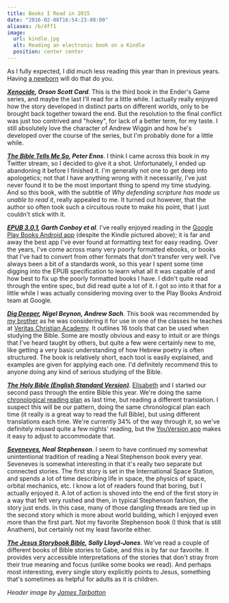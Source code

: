 ```yaml
---
title: Books I Read in 2015
date: "2016-02-08T16:54:23-08:00"
aliases: /b/4ff1
image:
  url: kindle.jpg
  alt: Reading an electronic book on a Kindle
  position: center center
---
```


As I fully expected, I did much less reading this year than in previous years. Having
[a newborn](/2015/02/gabriel-update) will do that do you.

**<cite>[Xenocide](http://www.hatrack.com/osc/books/xenocide/), Orson Scott Card</cite>**.
This is the third book in the Ender's Game series, and maybe the last I'll read for a little while.
I actually really enjoyed how the story developed in distinct parts on different worlds, only to be
brought back together toward the end. But the resolution to the final conflict was just too
contrived and "hokey", for lack of a better term, for my taste. I still absolutely love the
character of Andrew Wiggin and how he's developed over the course of the series, but I'm probably
done for a little while.

**<cite>[The Bible Tells Me So](http://www.patheos.com/blogs/peterenns/books/##The+Bible+Tells+Me+So),
Peter Enns</cite>**. I think I came across this book in my Twitter stream, so I decided to give it
a shot. Unfortunately, I ended up abandoning it before I finished it. I'm generally not one to get
deep into apologetics; not that I have anything wrong with it necessarily, I've just never found it
to be the most important thing to spend my time studying. And so this book, with the subtitle of
_Why defending scripture has made us unable to read it_, really appealed to me. It turned out
however, that the author so often took such a circuitous route to make his point, that I just
couldn't stick with it.

**<cite>[EPUB 3.0.1](http://idpf.org/epub/301), Garth Conboy et al</cite>**. I've really enjoyed
reading in the [Google Play Books Android app](https://play.google.com/store/apps/details?id=com.google.android.apps.books&hl=en)
(despite the Kindle pictured above); it is far and away the best app I've ever found at formatting
text for easy reading. Over the years, I've come across many very poorly formatted ebooks, or books
that I've had to convert from other formats that don't transfer very well. I've always been a bit
of a standards wonk, so this year I spent some time digging into the EPUB specification to learn
what all it was capable of and how best to fix up the poorly formatted books I have. I didn't quite
read through the entire spec, but did read quite a lot of it. I got so into it that for a little
while I was actually considering moving over to the Play Books Android team at Google.

**<cite>[Dig Deeper](https://www.crossway.org/books/dig-deeper-tpb/), Nigel Beynon, Andrew Sach</cite>**.
This book was recommended by [my brother](http://stevennorris.com/) as he was considering it for use
in one of the classes he teaches at [Veritas Christian Academy](http://www.veritasnc.org/). It
outlines 16 tools that can be used when studying the Bible. Some are mostly obvious and easy to
intuit or are things that I've heard taught by others, but quite a few were certainly new to me,
like getting a very basic understanding of how Hebrew poetry is often structured. The book is
relatively short, each tool is easily explained, and examples are given for applying each one. I'd
definitely recommend this to anyone doing any kind of serious studying of the Bible.

**<cite>[The Holy Bible (English Standard Version)](http://www.esvbible.org/)</cite>**.
[Elisabeth](https://notsoserendipitous.com/) and I started our second pass through the entire Bible
this year. We're doing the same [chronological reading plan](https://www.bible.com/reading-plans/5-chronological)
as last time, but reading a different translation. I suspect this will be our pattern, doing the
same chronological plan each time (it really is a great way to read the full Bible), but using
different translations each time. We're currently 34% of the way through it, so we've definitely
missed quite a few nights' reading, but the [YouVersion app](https://www.bible.com/app) makes it
easy to adjust to accommodate that.

**<cite>[Seveneves](http://www.nealstephenson.com/seveneves.html), Neal Stephenson</cite>**. I seem
to have continued my somewhat unintentional tradition of reading a Neal Stephenson book every year.
Seveneves is somewhat interesting in that it's really two separate but connected stories. The first
story is set in the International Space Station, and spends a lot of time describing life in space,
the physics of space, orbital mechanics, etc. I know a lot of readers found that boring, but I
actually enjoyed it. A lot of action is shoved into the end of the first story in a way that felt
very rushed and then, in typical Stephenson fashion, the story just ends. In this case, many of
those dangling threads are tied up in the second story which is more about world building, which I
enjoyed even more than the first part. Not my favorite Stephenson book (I think that is still
Anathem), but certainly not my least favorite either.

**<cite>[The Jesus Storybook Bible](http://www.sallylloyd-jones.com/books/jesus-storybook-bible/),
Sally Lloyd-Jones</cite>**. We've read a couple of different books of Bible stories to Gabe, and
this is by far our favorite. It provides very accessible interpretations of the stories that don't
stray from their true meaning and focus (unlike some books we read). And perhaps most interesting,
every single story explicitly points to Jesus, something that's sometimes as helpful for adults as
it is children.

_Header image by [James Tarbotton](http://www.jamestarbotton.com/)_
